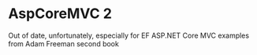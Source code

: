 # AspCoreMVC 2
Out of date, unfortunately, especially for EF
ASP.NET Core MVC examples from Adam Freeman second book